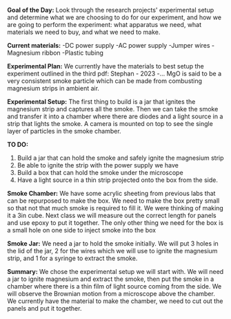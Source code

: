 **Goal of the Day:** Look through the research projects' experimental setup and determine what we are choosing to do for our experiment, and how we are going to perform the experiment: what apparatus we need, what materials we need to buy, and what we need to make.

**Current materials:** 
	-DC power supply
	-AC power supply
	-Jumper wires
	-Magnesium ribbon
	-Plastic tubing

**Experimental Plan:** We currently have the materials to best setup the experiment outlined in the third pdf: Stephan - 2023 -...
MgO is said to be a very consistent smoke particle which can be made from combusting magnesium strips in ambient air.

**Experimental Setup:** The first thing to build is a jar that ignites the magnesium strip and captures all the smoke. Then we can take the smoke and transfer it into a chamber where there are diodes and a light source in a strip that lights the smoke. A camera is mounted on top to see the single layer of particles in the smoke chamber.

**TO DO:** 
1. Build a jar that can hold the smoke and safely ignite the magnesium strip
2. Be able to ignite the strip with the power supply we have
3. Build a box that can hold the smoke under the microscope
4. Have a light source in a thin strip projected onto the box from the side.

**Smoke Chamber:** We have some acrylic sheeting from previous labs that can be repurposed to make the box. We need to make the box pretty small so that not that much smoke is required to fill it. We were thinking of making it a 3in cube. Next class we will measure out the correct length for panels and use epoxy to put it together. The only other thing we need for the box is a small hole on one side to inject smoke into the box

**Smoke Jar:** We need a jar to hold the smoke initially. We will put 3 holes in the lid of the jar, 2 for the wires which we will use to ignite the magnesium strip, and 1 for a syringe to extract the smoke.

**Summary:** We chose the experimental setup we will start with. We will need a jar to ignite magnesium and extract the smoke, then put the smoke in a chamber where there is a thin film of light source coming from the side. We will observe the Brownian motion from a microscope above the chamber. We currently have the material to make the chamber, we need to cut out the panels and put it together.


